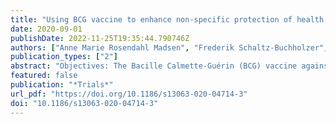 ```yaml
---
title: "Using BCG vaccine to enhance non-specific protection of health care workers during the COVID-19 pandemic: A structured summary of a study protocol for a randomised controlled trial in Denmark"
date: 2020-09-01
publishDate: 2022-11-25T19:35:44.790746Z
authors: ["Anne Marie Rosendahl Madsen", "Frederik Schaltz-Buchholzer", "Thomas Benfield", "Morten Bjerregaard-Andersen", "Lars Skov Dalgaard", "Christine Dam", "Sisse Bolm Ditlev", "Gulia Faizi", "Isik Somuncu Johansen", "Poul-Erik Kofoed", "Gitte Schultz Kristensen", "Ellen Christine Leth Loekkegaard", "Christian Backer Mogensen", "Libin Mohamed", "Anne Ostenfeld", "Emilie Sundhaugen Oedegaard", "Marcus Kjaer Soerensen", "Christian Wejse", "Aksel Karl Georg Jensen", "Sebastian Nielsen", "Tyra Grove Krause", "Mihai G. Netea", "Peter Aaby", "Christine Stabell Benn"]
publication_types: ["2"]
abstract: "Objectives: The Bacille Calmette-Guérin (BCG) vaccine against tuberculosis is associated with non- specific protective effects against other infections, and significant reductions in all-cause morbidity and mortality have been reported. We aim to test whether BCG vaccination may reduce susceptibility to and/or the severity of COVID-19 and other infectious diseases in health care workers (HCW) and thus prevent work absenteeism."
featured: false
publication: "*Trials*"
url_pdf: "https://doi.org/10.1186/s13063-020-04714-3"
doi: "10.1186/s13063-020-04714-3"
---
```


